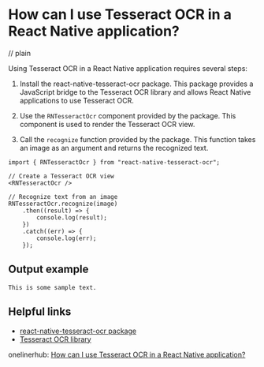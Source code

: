 # How can I use Tesseract OCR in a React Native application?
// plain

Using Tesseract OCR in a React Native application requires several steps:

1. Install the react-native-tesseract-ocr package. This package provides a JavaScript bridge to the Tesseract OCR library and allows React Native applications to use Tesseract OCR.

2. Use the `RNTesseractOcr` component provided by the package. This component is used to render the Tesseract OCR view.

3. Call the `recognize` function provided by the package. This function takes an image as an argument and returns the recognized text.

```
import { RNTesseractOcr } from "react-native-tesseract-ocr";

// Create a Tesseract OCR view
<RNTesseractOcr />

// Recognize text from an image
RNTesseractOcr.recognize(image)
    .then((result) => {
        console.log(result);
    })
    .catch((err) => {
        console.log(err);
    });
```

## Output example

```
This is some sample text.
```

## Helpful links
- [react-native-tesseract-ocr package](https://www.npmjs.com/package/react-native-tesseract-ocr)
- [Tesseract OCR library](https://github.com/tesseract-ocr/tesseract)

onelinerhub: [How can I use Tesseract OCR in a React Native application?](https://onelinerhub.com/tesseract-ocr/how-can-i-use-tesseract-ocr-in-a-react-native-application)